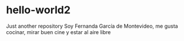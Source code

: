 # hello-world2
Just another repository
Soy Fernanda García de Montevideo, me gusta cocinar, mirar buen cine y estar al aire libre
